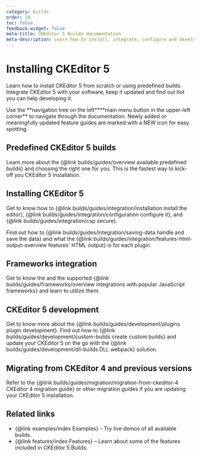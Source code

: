 ```yaml
---
category: builds
order: 10
toc: false
feedback-widget: false
meta-title: CKEditor 5 Builds documentation
meta-description: Learn how to install, integrate, configure and develop CKEditor 5 Builds. Browse through API documentation and online samples.
---
```


# Installing CKEditor 5

Learn how to install CKEditor 5 from scratch or using predefined builds. Integrate CKEditor 5 with your software, keep it updated and find out hot you can help developing it.

<info-box>
	Use the <span class="navigation-hint_desktop">**navigation tree on the left**</span><span class="navigation-hint_mobile">**main menu button in the upper-left corner**</span> to navigate through the documentation. Newly added or meaningfully updated feature guides are marked with a <span class="tree__item__badge tree__item__badge_new">NEW</span> icon for easy spotting.
</info-box>

## Predefined CKEditor 5 builds

Learn more about the {@link builds/guides/overview available predefined builds} and choosing the right one for you. This is the fastest way to kick-off you CKEditor 5 installation.

## Installing CKEditor 5

Get to know how to {@link builds/guides/integration/installation install the editor}, {@link builds/guides/integration/configuration configure it}, and {@link builds/guides/integration/csp secure}.

Find out how to {@link builds/guides/integration/saving-data handle and save the data} and what the {@link builds/guides/integration/features-html-output-overview features' HTML output} is for each plugin.

## Frameworks integration

Get to know the and the supported {@link builds/guides/frameworks/overview integrations with popular JavaScript frameworks} and learn to utilize them.

## CKEditor 5 development

Get to know more about the {@link builds/guides/development/plugins plugin development}. Find out how to {@link builds/guides/development/custom-builds create custom builds} and update your CKEditor 5 on the go with the {@link builds/guides/development/dll-builds DLL webpack} solution.

## Migrating from CKEditor 4 and previous versions

Refer to the {@link builds/guides/migration/migration-from-ckeditor-4 CKEditor 4 migration guide} or other migration guides if you are updating your CKEditor 5 installation.

## Related links

 * {@link examples/index Examples} &ndash; Try live demos of all available builds.
 * {@link features/index Features} &ndash; Learn about some of the features included in CKEditor 5 Builds.
